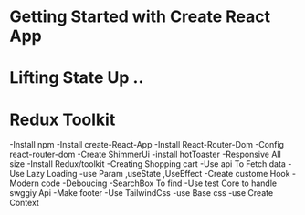# Getting Started with Create React App

# Lifting State Up ..
# Redux Toolkit
-Install npm 
-Install create-React-App 
-Install React-Router-Dom 
-Config react-router-dom
-Create ShimmerUi
-install hotToaster
-Responsive All size
-Install Redux/toolkit
-Creating Shopping cart 
-Use api To Fetch  data
-Use Lazy Loading 
-use Param ,useState ,UseEffect
-Create custome Hook
-Modern  code 
-Deboucing 
-SearchBox To find
-Use test Core to handle  swggiy Api 
-Make  footer 
-Use TailwindCss
-use Base css 
-use Create Context  


